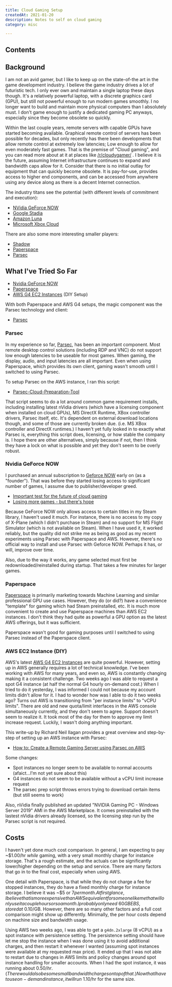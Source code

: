 ```yaml
---
title: Cloud Gaming Setup
createdAt: 2021-01-20
description: Notes to self on cloud gaming
category: misc

---
```


## Contents
<blog-post-toc :toc=toc></blog-post-toc>

## Background
I am not an avid gamer, but I like to keep up on the state-of-the art in the game development industry. I believe the game industry drives a lot of futuristic tech. I only ever own and maintain a single laptop these days though. It's a relatively powerful laptop, with a discrete graphics card (GPU), but still not powerful enough to run modern games smoothly. I no longer want to build and maintain more physical computers than I absolutely must. I don't game enough to justify a dedicated gaming PC anyways, especially since they become obsolete so quickly. 

Within the last couple years, remote servers with capable GPUs have started becoming available. Graphical remote control of servers has been possible for decades, but only recently has there been developments that allow remote control at extremely low latencies; Low enough to allow for even moderately fast games. That is the premise of "Cloud gaming", and you can read more about at it at places like [/r/cloudygamer/](https://www.reddit.com/r/cloudygamer/) . I believe it is the future, assuming Internet infrastructure continues to expand and bandwidth caps allow for it. Consider that there is no initial outlay for equipment that can quickly become obsolete. It is pay-for-use, provides access to higher end components, and can be accessed from anywhere using any device along as there is a decent Internet connection.

The industry titans see the potential (with different levels of commitment and execution):
 * [NVidia GeForce NOW](https://www.nvidia.com/en-us/geforce-now/)
 * [Google Stadia](https://stadia.google.com/)
 * [Amazon Luna](https://www.amazon.com/luna/landing-page)
 * [Microsoft Xbox Cloud](https://www.xbox.com/en-US/xbox-game-pass/cloud-gaming)

There are also some more interesting smaller players:
 * [Shadow](https://shadow.tech/)
 * [Paperspace](https://www.paperspace.com/core)
 * [Parsec](https://parsec.app/)


## What I've Tried So Far

 * [Nvidia GeForce NOW](https://www.nvidia.com/en-us/geforce-now/)
 * [Paperspace](https://www.paperspace.com/core)
 * [AWS G4 EC2 Instances](https://aws.amazon.com/ec2/instance-types/g4/) (DIY Setup)

With both Paperspace and AWS G4 setups, the magic component was the Parsec technology and client:

 * [Parsec](https://parsec.app/)


### Parsec

In my experience so far, [Parsec](https://parsec.app/), has been an important component. Most remote desktop control solutions (including RDP and VNC) do not support low enough latencies to be useable for most games. When gaming, the display, audio, and input latencies are all important. Even when using Paperspace, which provides its own client, gaming wasn't smooth until I switched to using Parsec.

To setup Parsec on the AWS instance, I ran this script:

 * [Parsec-Cloud-Preparation-Tool](https://github.com/parsec-cloud/Parsec-Cloud-Preparation-Tool)

That script seems to do a lot around common game requirement installs, including installing latest nVidia drivers (which have a licensing component when installed on cloud GPUs), MS DirectX Runtime, XBox controller drivers, Parsec itself, etc.  It's dependent on external download locations though, and some of those are currently broken due. (i.e. MS XBox controller and DirectX runtimes.)  I haven't yet fully looked in to exactly what Parsec is, everything this script does, licensing, or how stable the company is. I hope there are other alternatives, simply because if not, then I think they have a lock on what is possible and yet they don't seem to be overly robust.


### Nvidia GeForce NOW
I purchased an annual subscription to [Geforce NOW](https://www.nvidia.com/en-us/geforce-now/) early on (as a "founder"). That was before they started losing access to significant number of games, I assume due to publisher/developer greed.

 * [Important test for the future of cloud gaming](https://www.theverge.com/2020/3/2/21161469/nvidia-geforce-now-cloud-gaming-service-developers-controversy-licensing)
 * [Losing more games - but there's hope](https://www.techradar.com/news/nvidia-geforce-now-is-losing-more-games-but-theres-hope-for-the-future)

Because GeForce NOW only allows access to certain titles in my Steam library, I haven't used it much. For instance, there is no access to my copy of X-Plane (which I didn't purchase in Steam) and no support for MS Flight Simulator (which is not available on Steam). When I have used it, it worked reliably, but the quality did not strike me as being as good as my recent experiments using Parsec with Paperspace and AWS. However, there's no official way to install and use Parsec with Geforce NOW. Perhaps it has, or will, improve over time.

Also, due to the way it works, any game selected must first be redownloaded/reinstalled during startup. That takes a few minutes for larger games.


### Paperspace
[Paperspace](https://www.paperspace.com/core) is primarily marketing towards Machine Learning and similar professional GPU use cases. However, they do (or did?) have a convenience "template" for gaming which had Steam preinstalled, etc. It is much more convenient to create and use Paperspace machines than AWS EC2 instances. I don't think they had quite as powerful a GPU option as the latest AWS offerings, but it was sufficient.

Paperspace wasn't good for gaming purposes until I switched to using Parsec instead of the Paperspace client.

### AWS EC2 Instance (DIY)
AWS's latest [AWS G4 EC2 Instances](https://aws.amazon.com/ec2/instance-types/g4/) are quite powerful. However, setting up in AWS generally requires a lot of technical knowledge. I've been working with AWS for many years, and even so, AWS is constantly changing making it a consistent challenge. Two weeks ago I was able to request a spot G4 instance (at half the normal G4 hourly on-demand cost.) When I tried to do it yesterday, I was informed I could not because my account limits didn't allow for it. I had to wonder how was I able to do it two weeks ago? Turns out AWS is transitioning from "per instance limits" to "vCPU limits". There are old and new quota/limit interfaces in the AWS console simultaneously currently, and they don't seem to agree. Support doesn't seem to realize it. It took most of the day for them to approve my limit increase request. Luckily, I wasn't doing anything important.

This write-up by Richard Neil Ilagan provides a great overview and step-by-step of setting up an AWS instance with Parsec:

 * [How to: Create a Remote Gaming Server using Parsec on AWS](https://www.richardneililagan.com/posts/create-game-server-aws-parsec#create-a-windows-based-ec2-instance)

Some changes:
 * Spot instances no longer seem to be available to normal accounts (afaict...I'm not yet sure about this)
 * G4 instances do not seem to be available without a vCPU limit increase request
 * The parsec prep script throws errors trying to download certain items (but still seems to work)

Also, nVidia finally published an updated  "NVIDIA Gaming PC - Windows Server 2019" AMI in the AWS Marketplace. It comes preinstalled with the lastest nVidia drivers already licensed, so the licensing step run by the Parsec script is not required.

## Costs
I haven't yet done much cost comparison. In general, I am expecting to pay ~$1.00/hr *while* gaming, with a very small monthly charge for instance storage. That's a rough estimate, and the actuals can be significantly lower/higher depending on the setup and service. There are many factors that go in to the final cost, especially when using AWS. 

One detail with Paperspace, is that while they do not charge a fee for stopped instances, they do have a fixed monthly charge for instance storage. I believe it was ~$5 or $7 per month. At first glance, I believe that is more expensive than AWS equivalent for someone like me that will only use it a couple hours or so a month. I probably only need ~60GB EBS, stored at ~$0.10/GB. However, there are so many other factors and a full cost comparison might show up differently. Minimally, the per hour costs depend on machine size and bandwidth usage.

Using AWS two weeks ago, I was able to get a `g4dn.2xlarge` (8 vCPU) as a spot instance with persistence setting. The persistence setting should have let me stop the instance when I was done using it to avoid additional charges, and then restart it whenever I wanted (assuming spot instances were available at my requested max price). It ended up that I was not able to restart due to changes in AWS limits and policy changes around spot instance handling for smaller accounts. When I had the spot instance, it was running about $0.50/hr. (There would also be some small bandwidth charges on top of that.) Now that I have to use on-demand instance, it will run ~$1.10/hr for the same size. 

<!-- 

## Getting in to the slither.io Top 10
Anyone that understands modern gaming will laugh at this, but my initial test for these cloud gaming setups was [slither.io](https://slither.io). If you are not familiar with it, I recommend you do not check it out if you are at all inclined to getting addicted to blinky lights like I am.

Slither.io is a simple, visual, somewhat twitchy, game that can be played in a browser. It uses WebGL (thus will usually use GPU if everything is configured correctly). On my laptop, it's playable, but is a little jerky, especially at larger window sizes or fullscreen. I'm not really sure why it's jerky because it's not a CPU/GPU demanding game. (More on that below.) It's smoother on my iPad (as an app), where I suspect any perceived hiccups there are due to network lag and/or server overloads.

I can usually get in to the top 10 if I am dedicated to it, but it often takes a few attempts when playing on the laptop. When I die, most of the time it's due to lag or hiccups.  What I noticed is that once I had the cloud gaming setups correct (i.e. Using Parsec), Slither.io was very smooth with almost no lags or hiccups. I could get in to the top 10 much more quickly and consistently. When I died, it was more often (okay... always) my own fault. So while very simple, it  opened my eyes to the benefits of a more powerful gaming setup. The benefits can come from a combination of better CPU, GPU, and network.

Interestingly, having a faster network between the game client and game servers seemed to be more important than the network between my streaming client and cloud game server. My assumption is that overall improvement hides the additional round-trip latency that a cloud gaming setup introduces. 

I did also try with [X-Plane 11](https://www.x-plane.com/) ...a slightly more demanding game.

## Aside: Why does my laptop hiccup on Slither?
I've never been able to figure out why my laptop does not run slither.io smoothly and with no effort. It's playable, but _feels_ like it's stuttering at times and working harder than it should (evidenced by the fans kicking on). Thinking about it, there's an insane number of potential culprits and no easy way to figure it out for certain. I remember reading, I think in the early 2000s, a relevant article in PC Magazine by [John Dvorak](https://en.wikipedia.org/wiki/John_C._Dvorak). The premise (written in his cocky style) was around the consequences of adding multiple CPUs, which were a relatively new thing at the time in personal computers. He suggested that having multiple CPUs only meant processes could hang, and software could get buggier, without anyone realizing it. I have often though about that.

My current laptop is a Dell Precision 5520. I've installed Windows 10 from scratch at least twice. It has two graphic cards:
 * Intel Graphics 630 HD (onboard)
 * NVIDIA Quadro M1200 (discrete)

The Quadro M1200 is not known as a powerful gaming card, but it should be more than sufficient for something like slither.io. For that matter, even the Intel 630 HD should be sufficient.

I know how to switch between the cards (which is a topic in itself...I suspect most people with these setups never actually use the discrete video card. It simply didn't work as received from Dell and it can be difficult to tell when it's actually being used). Lately I've been using the discrete card for Chrome. Chrome's implementation of WebGL makes use of hardware support. Point being in all of this... there is no reason slither.io shouldn't be super smooth graphically on my laptop. It shouldn't even require the fans to spin up, imo.

I ordered the 4k display (3840x2160) for this laptop, but I generally use an attached 4k monitor via HDMI connection. This means the graphic bits are generally getting pushed out to two 4k displays simultaneously, although I only ever game on one at a time.

I'm not sure the actual hiccups are even graphics related, at least directly. That's where things start getting complex. Is it graphics card related? Graphics driver related? Windows 10 related? Is it Chrome? Is it network bandwidth? My network adapter? My network router? Motherboard limitations? Is it my USB hub? I started thinking through all the possible layers and came up with this:

* Slither.io Code
  * Perhaps there is something in the code itself that triggers poor handling on my laptop for whatever reason. Unlikely, but possible.
* Browser (Chrome/Firefox/Etc)
  * JavaScript Engine
  * WebGL Implementation
* Windows 10
  * NVidia Driver
  * Onboard vs. discrete pipeline
      * Software switch previously handled by nVidia, now handled by Windows 10
  * Compositor
      * A complex subject, but at some point Windows must composite graphics from various sources for rendering to the displays.
* Video/Graphics bus
  * I don't know how the bus is handled between onboard and discrete in the motherboard. At some point, there has to be choke point as things get composited and go out to the displays.  In the past, this technology was culprit for many problems, and in older laptops I would disable it in bios to only use onboard *or* discrete at any given time. Reboots required.
* Attached Screen vs External Screen
  * There are different pathways for the onboard screen and external displays. My 4k external display is currently attached via HDMI port.  In the past, I have had situations were graphics card performance on external display was not the same as graphics card performance on attached display. Similarly, differences in performance when connecting via HDMI vs USB-C.
* Motherboard
  * Minimally, modern laptops impair performance when the heat starts to rise.
* Virtualization
  * I am often running mulitple WSL2 instances, Docker containers, etc.  I expect they want some of that sweet CPU periodically too. I've read that next version of WSL2 is going to allow direct access to the GPU. That will be another level of complexity.  
* Motherboard USB Controller(s)
  * Important to consider because most modern laptops no longer have onboard ethernet ports. Mine included. (Thanks Apple. :|)  As a result, I have to use an external USB ethernet dongle for wired network.  The motherboard USB controller only has so much bandwidth and in the past I have seen cases where simply plugging in to different USB ports (assuming different internal controllers) made a difference in performance. None of this is ever documented.
* Wifi
  * If not using wired network, then the wifi hardware comes in to play.  And in my experience, everything about wifi is non-deterministic. Goodluck hunting down the root cause of unreliable, slow, or randomly intermittent wifi problems. It can be nearly impossible.
* USB Network Dongle
  * I now have five different ethernet dongles. Not all of them work. Not all of them are reliable. There is no way to know if the one I'm currently using doesn't cause network slowness or hiccups.
* USB Hub
  * USB hubs are considered commodities. And yet, I have multiple because not all of them work. Not all of them are reliable. There is no way to know if the one I'm currently using doesn't cause network slowness or hiccups.  I hate the state of this industry right now.
  * My preference is to use a combined hub that provides powered USB ports and a built-in gigabit ethernet port. With one of these I've tried, I noticed that while trying to use network at same time as an attached 7200rpm harddrive, the network would simply pause after a few megabytes. That shouldn't happen.
* Network Router
  * Again, one might simply assume that a high end network router just works. And yet, I have found recently with my latest $300 router, that simply restarting it will sometimes cause my networks (wired and wifi) to perform better.  It also crashes every few weeks.
* Network Components
  * I have a 5-port gigabit ethernet switch on my network. A true commodity device, right?  I have had to unplug/replug to reset it twice after it seemingly locked up.  I bought this one after the previous one had 3 failing ports. Any chance the switch is causing some intermittent network problems? Unlikely, but...
* Internet Service Provider Hardware
  * I always buy my own modems because the ones ISPs provide are so terrible. But, who is to say the one I bought is much better? I bought it at Walmart. The ISP constantly upgrades and reconfigures it without my knowledge. Perhaps it introduces network issues?
* Internet Service
  * A complex topic with one hundred other potential points of random failure across the Internet.
* Game Servers
  * When a multiplayer game is running slow or there's lag, it could simply be that the game providers servers/networks are overloaded. Or it depending on how game is coded, it could even be one or more of the other players (each with the complete stack of potential problem areas listed above).
    
...so when experiencing lag or poor performance, which of the above items is the reason?  I didn't even mention the actual CPU/GPU power.
    
-->    
    
    
    
    
    




